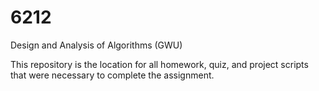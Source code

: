 # 6212

Design and Analysis of Algorithms (GWU)

This repository is the location for all homework, quiz, and project scripts that were necessary to complete the assignment. 

